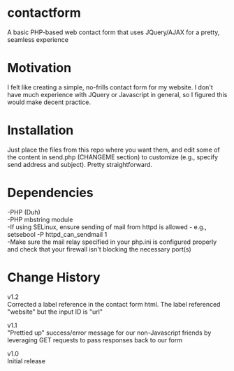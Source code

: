 # contactform
A basic PHP-based web contact form that uses JQuery/AJAX for a pretty, seamless experience

# Motivation
I felt like creating a simple, no-frills contact form for my website. I don't have much experience with JQuery or Javascript in general, so I figured this would make decent practice.

# Installation
Just place the files from this repo where you want them, and edit some of the content in send.php (CHANGEME section) to customize (e.g., specify send address and subject). Pretty straightforward.

# Dependencies
-PHP (Duh)  
-PHP mbstring module  
-If using SELinux, ensure sending of mail from httpd is allowed - e.g., setsebool -P httpd_can_sendmail 1  
-Make sure the mail relay specified in your php.ini is configured properly and check that your firewall isn't blocking the necessary port(s)

# Change History
v1.2  
  Corrected a label reference in the contact form html. The label referenced "website" but the input ID is "url"
  
v1.1  
  "Prettied up" success/error message for our non-Javascript friends by leveraging GET requests to pass responses back to our form
  
v1.0  
  Initial release
